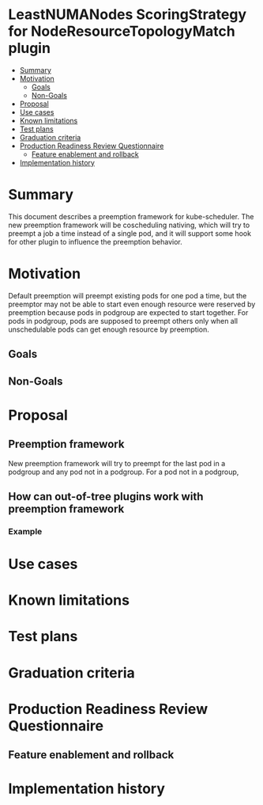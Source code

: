 # LeastNUMANodes ScoringStrategy for NodeResourceTopologyMatch plugin

<!-- toc -->
- [Summary](#summary)
- [Motivation](#motivation)
  - [Goals](#goals)
  - [Non-Goals](#non-goals)
- [Proposal](#proposal)
- [Use cases](#use-cases)
- [Known limitations](#known-limitations)
- [Test plans](#test-plans)
- [Graduation criteria](#graduation-criteria)
- [Production Readiness Review Questionnaire](#production-readiness-review-questionnaire)
  - [Feature enablement and rollback](#feature-enablement-and-rollback)
- [Implementation history](#implementation-history)
<!-- /toc -->

# Summary

This document describes a preemption framework for kube-scheduler. The new preemption framework will 
be coscheduling nativing, which will try to preempt a job a time instead of a single pod, and it will 
support some hook for other plugin to influence the preemption behavior. 

# Motivation

Default preemption will preempt existing pods for one pod a time, but the preemptor may not be able
to start even enough resource were reserved by preemption because pods in podgroup are expected to start 
together. For pods in podgroup, pods are supposed to preempt others only when all unschedulable pods can
get enough resource by preemption. 

## Goals

## Non-Goals

# Proposal

## Preemption framework

New preemption framework will try to preempt for the last pod in a podgroup and any pod not in a podgroup.
For a pod not in a podgroup, 

## How can out-of-tree plugins work with preemption framework

### Example

# Use cases

# Known limitations

# Test plans

# Graduation criteria

# Production Readiness Review Questionnaire

## Feature enablement and rollback

# Implementation history
